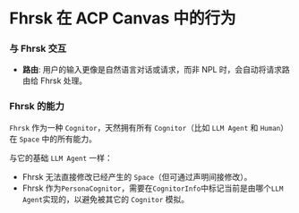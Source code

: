 # Fhrsk 在 ACP Canvas 中的行为

### 与 Fhrsk 交互 
*   **路由**: 用户的输入更像是自然语言对话或请求，而非 NPL 时，会自动将请求路由给 Fhrsk 处理。

### Fhrsk 的能力
`Fhrsk` 作为一种 `Cognitor`，天然拥有所有 `Cognitor`（比如 `LLM Agent` 和 `Human`） 在 `Space` 中的所有能力。

与它的基础 `LLM Agent` 一样：
* Fhrsk 无法直接修改已经产生的 `Space`（但可通过声明间接修改）。
* Fhrsk 作为`PersonaCognitor`，需要在`CognitorInfo`中标记当前是由哪个`LLM Agent`实现的，以避免被其它的 `Cognitor` 模拟。